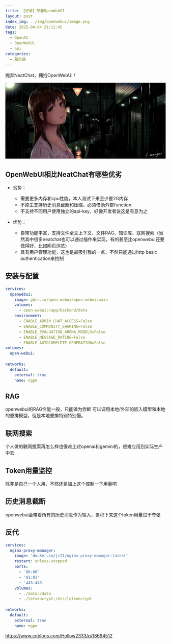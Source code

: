 ```yaml
---
title: 【记录】部署OpenWebUI
layout: post
index_img: ../img/openwebui/image.png
date: 2025-04-04 21:11:45
tags:
  - OpenAI
  - OpenWebUi
  - api
categories:
  - 服务器
---
```


抛弃NeatChat，拥抱OpenWebUI！


![](../img/openwebui/image.png)


## OpenWebUI相比NeatChat有哪些优劣
- 劣势：
  - 需要更多内存和cpu性能，本人测试下来至少要2G内存
  - 不原生支持历史消息截断和压缩，必须借助外部function
  - 不支持不同用户使用独立的api-key，好像开发者说这是有意为之

- 优势：
  - 自带功能丰富，支持文件全文上下文、文件RAG、知识库、联网搜索（当然其中很多neatchat也可以通过插件来实现，有的甚至比openwebui还要做得好，比如网页浏览）
  - 具有用户管理功能，这也是最吸引我的一点，不然只能通过http basic authentication来控制



## 安装与配置
```yaml
services:
  openwebui:
    image: ghcr.io/open-webui/open-webui:main
    volumes:
      - open-webui:/app/backend/data
    environment:
      - ENABLE_ADMIN_CHAT_ACCESS=False
      - ENABLE_COMMUNITY_SHARING=False
      - ENABLE_EVALUATION_ARENA_MODELS=False
      - ENABLE_MESSAGE_RATING=False
      - ENABLE_AUTOCOMPLETE_GENERATION=False
volumes:
  open-webui:

networks:
  default:
    external: true
    name: ngpm

```

## RAG
openwebui的RAG性能一般，只能做为尝鲜
可以调用本地/外部的嵌入模型和本地的重排模型，但是本地重排特别特别慢。


## 联网搜索
个人做的联网搜索再怎么样也很难比过openai和gemini的，很难应用到实际生产中去


## Token用量监控
除非是自己一个人用，不然还是加上这个控制一下用量吧


## 历史消息截断
openwebui会带着所有的历史消息作为输入，累积下来这个token用量过于夸张

## 反代
```yaml
services:
  nginx-proxy-manager:
    image: 'docker.io/jc21/nginx-proxy-manager:latest'
    restart: unless-stopped
    ports:
      - '80:80'
      - '81:81'
      - '443:443'
    volumes:
      - ./data:/data
      - ./letsencrypt:/etc/letsencrypt

networks:
  default:
    external: true
    name: ngpm
```

https://www.cnblogs.com/Hollow2333/p/18694512